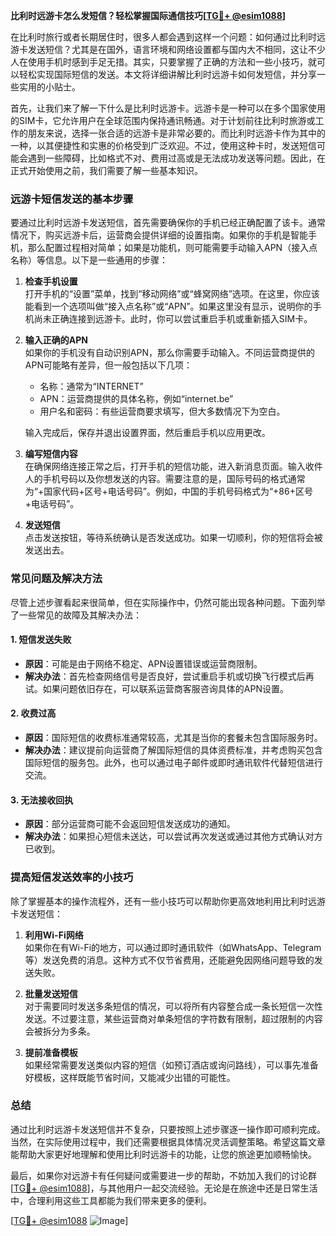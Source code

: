 **比利时远游卡怎么发短信？轻松掌握国际通信技巧[[TG💪+ @esim1088](https://t.me/s/esim1088)]**

在比利时旅行或者长期居住时，很多人都会遇到这样一个问题：如何通过比利时远游卡发送短信？尤其是在国外，语言环境和网络设置都与国内大不相同，这让不少人在使用手机时感到手足无措。其实，只要掌握了正确的方法和一些小技巧，就可以轻松实现国际短信的发送。本文将详细讲解比利时远游卡如何发短信，并分享一些实用的小贴士。

首先，让我们来了解一下什么是比利时远游卡。远游卡是一种可以在多个国家使用的SIM卡，它允许用户在全球范围内保持通讯畅通。对于计划前往比利时旅游或工作的朋友来说，选择一张合适的远游卡是非常必要的。而比利时远游卡作为其中的一种，以其便捷性和实惠的价格受到广泛欢迎。不过，使用这种卡时，发送短信可能会遇到一些障碍，比如格式不对、费用过高或是无法成功发送等问题。因此，在正式开始使用之前，我们需要了解一些基本知识。

### **远游卡短信发送的基本步骤**

要通过比利时远游卡发送短信，首先需要确保你的手机已经正确配置了该卡。通常情况下，购买远游卡后，运营商会提供详细的设置指南。如果你的手机是智能手机，那么配置过程相对简单；如果是功能机，则可能需要手动输入APN（接入点名称）等信息。以下是一些通用的步骤：

1. **检查手机设置**  
   打开手机的“设置”菜单，找到“移动网络”或“蜂窝网络”选项。在这里，你应该能看到一个选项叫做“接入点名称”或“APN”。如果这里没有显示，说明你的手机尚未正确连接到远游卡。此时，你可以尝试重启手机或重新插入SIM卡。

2. **输入正确的APN**  
   如果你的手机没有自动识别APN，那么你需要手动输入。不同运营商提供的APN可能略有差异，但一般包括以下几项：
   - 名称：通常为“INTERNET”
   - APN：运营商提供的具体名称，例如“internet.be”
   - 用户名和密码：有些运营商要求填写，但大多数情况下为空白。
   
   输入完成后，保存并退出设置界面，然后重启手机以应用更改。

3. **编写短信内容**  
   在确保网络连接正常之后，打开手机的短信功能，进入新消息页面。输入收件人的手机号码以及你想发送的内容。需要注意的是，国际号码的格式通常为“+国家代码+区号+电话号码”。例如，中国的手机号码格式为“+86+区号+电话号码”。

4. **发送短信**  
   点击发送按钮，等待系统确认是否发送成功。如果一切顺利，你的短信将会被发送出去。

### **常见问题及解决方法**

尽管上述步骤看起来很简单，但在实际操作中，仍然可能出现各种问题。下面列举了一些常见的故障及其解决办法：

#### **1. 短信发送失败**
   - **原因**：可能是由于网络不稳定、APN设置错误或运营商限制。
   - **解决办法**：首先检查网络信号是否良好，尝试重启手机或切换飞行模式后再试。如果问题依旧存在，可以联系运营商客服咨询具体的APN设置。

#### **2. 收费过高**
   - **原因**：国际短信的收费标准通常较高，尤其是当你的套餐未包含国际服务时。
   - **解决办法**：建议提前向运营商了解国际短信的具体资费标准，并考虑购买包含国际短信的服务包。此外，也可以通过电子邮件或即时通讯软件代替短信进行交流。

#### **3. 无法接收回执**
   - **原因**：部分运营商可能不会返回短信发送成功的通知。
   - **解决办法**：如果担心短信未送达，可以尝试再次发送或通过其他方式确认对方已收到。

### **提高短信发送效率的小技巧**

除了掌握基本的操作流程外，还有一些小技巧可以帮助你更高效地利用比利时远游卡发送短信：

1. **利用Wi-Fi网络**  
   如果你在有Wi-Fi的地方，可以通过即时通讯软件（如WhatsApp、Telegram等）发送免费的消息。这种方式不仅节省费用，还能避免因网络问题导致的发送失败。

2. **批量发送短信**  
   对于需要同时发送多条短信的情况，可以将所有内容整合成一条长短信一次性发送。不过要注意，某些运营商对单条短信的字符数有限制，超过限制的内容会被拆分为多条。

3. **提前准备模板**  
   如果经常需要发送类似内容的短信（如预订酒店或询问路线），可以事先准备好模板，这样既能节省时间，又能减少出错的可能性。

### **总结**

通过比利时远游卡发送短信并不复杂，只要按照上述步骤逐一操作即可顺利完成。当然，在实际使用过程中，我们还需要根据具体情况灵活调整策略。希望这篇文章能帮助大家更好地理解和使用比利时远游卡的功能，让您的旅途更加顺畅愉快。

最后，如果你对远游卡有任何疑问或需要进一步的帮助，不妨加入我们的讨论群[[TG💪+ @esim1088](https://t.me/s/esim1088)]，与其他用户一起交流经验。无论是在旅途中还是日常生活中，合理利用这些工具都能为我们带来更多的便利。

[[TG💪+ @esim1088](https://t.me/s/esim1088) ![Image](https://i.postimg.cc/4NQfJmqS/Snipaste-2025-05-13-00-14-12.png)]